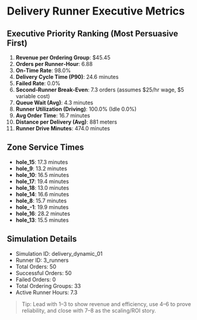 # Delivery Runner Executive Metrics

## Executive Priority Ranking (Most Persuasive First)
1. **Revenue per Ordering Group**: $45.45
2. **Orders per Runner‑Hour**: 6.88
3. **On‑Time Rate**: 98.0%
4. **Delivery Cycle Time (P90)**: 24.6 minutes
5. **Failed Rate**: 0.0%
6. **Second‑Runner Break‑Even**: 7.3 orders (assumes $25/hr wage, $5 variable cost)
7. **Queue Wait (Avg)**: 4.3 minutes
8. **Runner Utilization (Driving)**: 100.0% (Idle 0.0%)
9. **Avg Order Time**: 16.7 minutes
10. **Distance per Delivery (Avg)**: 881 meters
11. **Runner Drive Minutes**: 474.0 minutes

## Zone Service Times
- **hole_15**: 17.3 minutes
- **hole_9**: 13.2 minutes
- **hole_10**: 16.5 minutes
- **hole_17**: 19.4 minutes
- **hole_18**: 13.0 minutes
- **hole_14**: 16.6 minutes
- **hole_8**: 15.7 minutes
- **hole_-1**: 19.9 minutes
- **hole_16**: 28.2 minutes
- **hole_13**: 15.5 minutes


## Simulation Details
- Simulation ID: delivery_dynamic_01
- Runner ID: 3_runners
- Total Orders: 50
- Successful Orders: 50
- Failed Orders: 0
- Total Ordering Groups: 33
- Active Runner Hours: 7.3

> Tip: Lead with 1–3 to show revenue and efficiency, use 4–6 to prove reliability, and close with 7–8 as the scaling/ROI story.
